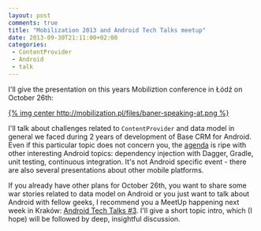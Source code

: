 ```yaml
---
layout: post
comments: true
title: "Mobilization 2013 and Android Tech Talks meetup"
date: 2013-09-30T21:11:00+02:00
categories:
 - ContentProvider
 - Android
 - talk
---
```


I'll give the presentation on this years Mobiliztion conference in Łódź on October 26th:

[{% img center http://mobilization.pl/files/baner-speaking-at.png %}](http://2013.mobilization.pl/)

I'll talk about challenges related to `ContentProvider` and data model in general we faced during 2 years of development of Base CRM for Android. Even if this particular topic does not concern you, the [agenda](http://2013.mobilization.pl/agenda/) is ripe with other interesting Android topics: dependency injection with Dagger, Gradle, unit testing, continuous integration. It's not Android specific event - there are also several presentations about other mobile platforms.

If you already have other plans for October 26th, you want to share some war stories related to data model on Android or you just want to talk about Android with fellow geeks, I recommend you a MeetUp happening next week in Kraków: [Android Tech Talks #3](http://www.meetup.com/GDG-Krakow/events/142021512/). I'll give a short topic intro, which (I hope) will be followed by deep, insightful discussion.
